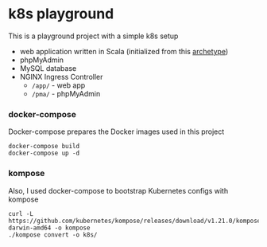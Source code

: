 # k8s playground

This is a playground project with a simple k8s setup
- web application written in Scala (initialized from this [archetype](<https://github.com/playframework/play-scala-isolated-slick-example/>))
- phpMyAdmin
- MySQL database
- NGINX Ingress Controller
  - `/app/` - web app
  - `/pma/` - phpMyAdmin

### docker-compose
Docker-compose prepares the Docker images used in this project
```
docker-compose build
docker-compose up -d
```

### kompose
Also, I used docker-compose to bootstrap Kubernetes configs with kompose
```
curl -L https://github.com/kubernetes/kompose/releases/download/v1.21.0/kompose-darwin-amd64 -o kompose
./kompose convert -o k8s/
```
